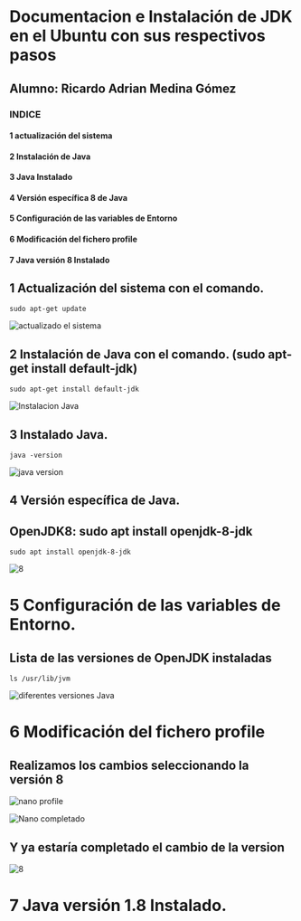 # Documentacion e Instalación de JDK en el Ubuntu con sus respectivos pasos

## Alumno: Ricardo Adrian Medina Gómez

### INDICE

#### 1 actualización del sistema
#### 2 Instalación de Java 
#### 3 Java Instalado
#### 4 Versión específica 8 de Java
#### 5 Configuración de las variables de Entorno
#### 6 Modificación del fichero profile
#### 7 Java versión 8 Instalado

## 1 Actualización del sistema con el comando.

```
sudo apt-get update
```
![actualizado el sistema](https://user-images.githubusercontent.com/78496018/134310622-131e1fab-e323-4c20-b644-191c04cc7a6a.png)

## 2 Instalación de Java con el comando. (sudo apt-get install default-jdk)

```
sudo apt-get install default-jdk
```
![Instalacion Java](https://user-images.githubusercontent.com/78496018/134311297-97de8675-4e67-4f90-8a89-995555954c8a.png)

## 3 Instalado Java.
```
java -version
```
![java version](https://user-images.githubusercontent.com/78496018/134311558-c153a59e-683e-4837-84f9-19c8c0ff286f.png)

## 4 Versión específica de Java.

## OpenJDK8: sudo apt install openjdk-8-jdk
```
sudo apt install openjdk-8-jdk
```
![8](https://user-images.githubusercontent.com/78496018/134487621-87b8f241-0b2b-4067-9c69-920903055553.png)

# 5 Configuración de las variables de Entorno.

## Lista de las versiones de OpenJDK instaladas
```
ls /usr/lib/jvm
```
![diferentes versiones Java](https://user-images.githubusercontent.com/78496018/134488159-bb9e70b2-ff34-4b7b-b598-d87b1d67f229.png)


# 6 Modificación del fichero profile

## Realizamos los cambios seleccionando la versión 8 

![nano profile](https://user-images.githubusercontent.com/78496018/134489766-51f17cd9-211a-455d-b09f-42d95f49be5b.png)

![Nano completado](https://user-images.githubusercontent.com/78496018/134489870-73822486-7c2c-4529-a190-c279160e808b.png)

## Y ya estaría completado el cambio de la version 

![8](https://user-images.githubusercontent.com/78496018/134494947-8de67991-4680-47f6-a2fa-248c4cd199c9.png)


# 7 Java versión 1.8 Instalado.






